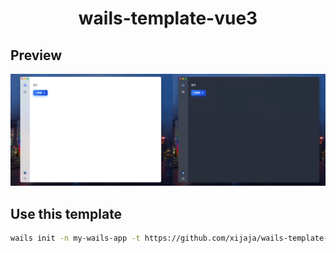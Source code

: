 <h1 align="center">wails-template-vue3</h1>

## Preview

![preview](./ui.jpg)

## Use this template

```bash
wails init -n my-wails-app -t https://github.com/xijaja/wails-template-vue3
```
